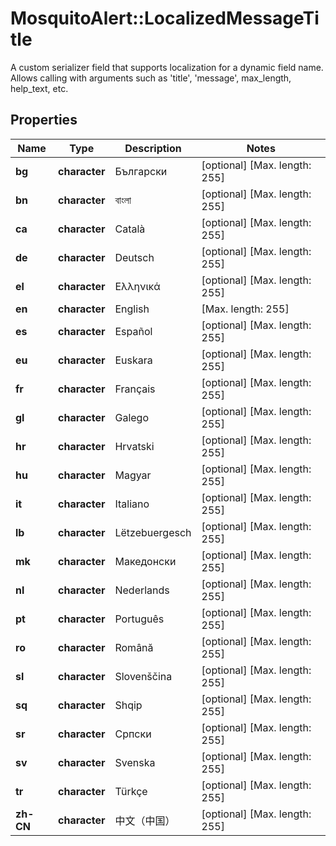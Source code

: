 # MosquitoAlert::LocalizedMessageTitle

A custom serializer field that supports localization for a dynamic field name. Allows calling with arguments such as 'title', 'message', max_length, help_text, etc.

## Properties
Name | Type | Description | Notes
------------ | ------------- | ------------- | -------------
**bg** | **character** | Български | [optional] [Max. length: 255] 
**bn** | **character** | বাংলা | [optional] [Max. length: 255] 
**ca** | **character** | Català | [optional] [Max. length: 255] 
**de** | **character** | Deutsch | [optional] [Max. length: 255] 
**el** | **character** | Ελληνικά | [optional] [Max. length: 255] 
**en** | **character** | English | [Max. length: 255] 
**es** | **character** | Español | [optional] [Max. length: 255] 
**eu** | **character** | Euskara | [optional] [Max. length: 255] 
**fr** | **character** | Français | [optional] [Max. length: 255] 
**gl** | **character** | Galego | [optional] [Max. length: 255] 
**hr** | **character** | Hrvatski | [optional] [Max. length: 255] 
**hu** | **character** | Magyar | [optional] [Max. length: 255] 
**it** | **character** | Italiano | [optional] [Max. length: 255] 
**lb** | **character** | Lëtzebuergesch | [optional] [Max. length: 255] 
**mk** | **character** | Македонски | [optional] [Max. length: 255] 
**nl** | **character** | Nederlands | [optional] [Max. length: 255] 
**pt** | **character** | Português | [optional] [Max. length: 255] 
**ro** | **character** | Română | [optional] [Max. length: 255] 
**sl** | **character** | Slovenščina | [optional] [Max. length: 255] 
**sq** | **character** | Shqip | [optional] [Max. length: 255] 
**sr** | **character** | Српски | [optional] [Max. length: 255] 
**sv** | **character** | Svenska | [optional] [Max. length: 255] 
**tr** | **character** | Türkçe | [optional] [Max. length: 255] 
**zh-CN** | **character** | 中文（中国） | [optional] [Max. length: 255] 


